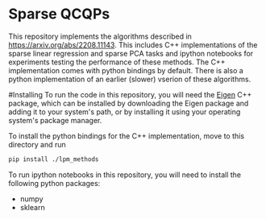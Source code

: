# Sparse QCQPs
This repository implements the algorithms described in https://arxiv.org/abs/2208.11143.
This includes C++ implementations of the sparse linear regression and sparse PCA tasks and ipython notebooks for experiments testing the performance of these methods.
The C++ implementation comes with python bindings by default.
There is also a python implementation of an earlier (slower) vserion of these algorithms.

#Installing
To run the code in this repository, you will need the [Eigen](https://eigen.tuxfamily.org/index.php?title=Main_Page) C++ package, which can be installed by downloading the Eigen package and adding it to your system's path, or by installing it using your operating system's package manager.

To install the python bindings for the C++ implementation, move to this directory and run
```bash
pip install ./lpm_methods
```

To run ipython notebooks in this repository, you will need to install the following python packages:
* numpy
* sklearn
